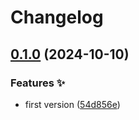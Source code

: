 # Changelog

## [0.1.0](https://github.com/hugomods/umami/compare/v0.0.1...v0.1.0) (2024-10-10)


### Features ✨

* first version ([54d856e](https://github.com/hugomods/umami/commit/54d856e47807293896a289db4e752f13d0f1ae17))
